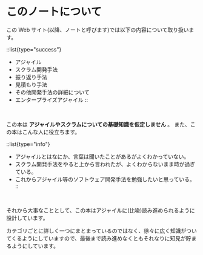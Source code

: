 # このノートについて

この Web サイト(以降、ノートと呼びます)では以下の内容について取り扱います。

::list{type="success"}
- アジャイル
- スクラム開発手法
- 振り返り手法
- 見積もり手法
- その他開発手法の詳細について
- エンタープライズアジャイル
::

<br/>

この本は **アジャイルやスクラムについての基礎知識を仮定しません** 。
また、この本はこんな人に役立ちます。

::list{type="info"}
- アジャイルとはなにか、言葉は聞いたことがあるがよくわかっていない。
- スクラム開発手法をやると上から言われたが、よくわからないまま時が過ぎている。
- これからアジャイル等のソフトウェア開発手法を勉強したいと思っている。
::

<br/>

それから大事なこととして、この本はアジャイルに(比喩)読み進められるように設計しています。

カテゴリごとに詳しく一つにまとまっているのではなく、徐々に広く知識がついてくるようにしていますので、最後まで読み進めなくともそれなりに知見が貯まるようにしています。
